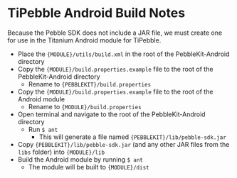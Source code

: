 # TiPebble Android Build Notes

Because the Pebble SDK does not include a JAR file, we must create one for use in the Titanium Android module for TiPebble.

 * Place the `{MODULE}/utils/build.xml` in the root of the PebbleKit-Android directory
 * Copy the `{MODULE}/build.properties.example` file to the root of the PebbleKit-Android directory
 	* Rename to `{PEBBLEKIT}/build.properties`
 * Copy the `{MODULE}/build.properties.example` file to the root of the Android module
 	* Rename to `{MODULE}/build.properties`
 * Open terminal and navigate to the root of the PebbleKit-Android directory
 	* Run `$ ant`
 		* This will generate a file named `{PEBBLEKIT}/lib/pebble-sdk.jar`
 * Copy `{PEBBLEKIT}/lib/pebble-sdk.jar` (and any other JAR files from the `libs` folder) into `{MODULE}/lib`
 * Build the Android module by running `$ ant`
 	* The module will be built to `{MODULE}/dist`